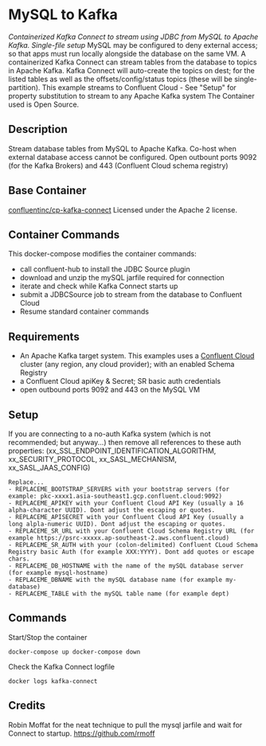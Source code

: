 

# MySQL to Kafka
*Containerized Kafka Connect to stream using JDBC from MySQL to Apache Kafka. Single-file setup*
MySQL may be configured to deny external access; so that apps must run locally alongside the database on the same VM.
A containerized Kafka Connect can stream tables from the database to topics in Apache Kafka.
Kafka Connect will auto-create the topics on dest; for the listed tables as well as the offsets/config/status topics (these will be single-partition).
This example streams to Confluent Cloud - See "Setup"  for property substitution to stream to any Apache Kafka system 
The Container used is Open Source.


## Description
Stream database tables from MySQL to Apache Kafka.
Co-host when external database access cannot be configured.
Open outbount ports 9092 (for the Kafka Brokers) and 443 (Confluent Cloud schema registry)


## Base Container
[confluentinc/cp-kafka-connect](https://hub.docker.com/r/confluentinc/cp-kafka-connect)
Licensed under the Apache 2 license.


## Container Commands
This docker-compose modifies the container commands:
- call confluent-hub to install the JDBC Source plugin
- download and unzip the mySQL jarfile required for connection
- iterate and check while Kafka Connect starts up
- submit a JDBCSource job to stream from the database to Confluent Cloud
- Resume standard container commands


## Requirements
- An Apache Kafka target system. This examples uses a [Confluent Cloud](https://www.confluent.io/confluent-cloud/tryfree) cluster (any region, any cloud provider); with an enabled Schema Registry
- a Confluent Cloud apiKey & Secret; SR basic auth credentials
- open outbound ports 9092 and 443 on the MySQL VM


## Setup
If you are connecting to a no-auth Kafka system (which is not recommended; but anyway...) then remove all references to these auth properties: (xx_SSL_ENDPOINT_IDENTIFICATION_ALGORITHM, xx_SECURITY_PROTOCOL, xx_SASL_MECHANISM, xx_SASL_JAAS_CONFIG)
```
Replace...
- REPLACEME_BOOTSTRAP_SERVERS with your bootstrap servers (for example: pkc-xxxx1.asia-southeast1.gcp.confluent.cloud:9092)
- REPLACEME_APIKEY with your Confluent Cloud API Key (usually a 16 alpha-character UUID). Dont adjust the escaping or quotes.
- REPLACEME_APISECRET with your Confluent Cloud API Key (usually a long alpla-numeric UUID). Dont adjust the escaping or quotes.
- REPLACEME_SR_URL with your Confluent Cloud Schema Registry URL (for example https://psrc-xxxxx.ap-southeast-2.aws.confluent.cloud)
- REPLACEME_SR_AUTH with your (colon-delimited) Confluent CLoud Schema Registry basic Auth (for example XXX:YYYY). Dont add quotes or escape chars.
- REPLACEME_DB_HOSTNAME with the name of the mySQL database server (for example mysql-hostname)
- REPLACEME_DBNAME with the mySQL database name (for example my-database)
- REPLACEME_TABLE with the mySQL table name (for example dept)
```


## Commands

Start/Stop the container

`docker-compose up
 docker-compose down`

Check the Kafka Connect logfile

`docker logs kafka-connect`


## Credits

Robin Moffat for the neat technique to pull the mysql jarfile and wait for Connect to startup. https://github.com/rmoff
